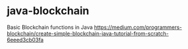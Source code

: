 # java-blockchain
Basic Blockchain functions in Java
https://medium.com/programmers-blockchain/create-simple-blockchain-java-tutorial-from-scratch-6eeed3cb03fa
